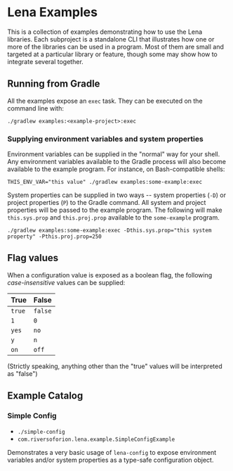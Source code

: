# Lena Examples

This is a collection of examples demonstrating how to use the Lena libraries. Each subproject is a standalone CLI that illustrates how one or more of the 
libraries can be used in a program. Most of them are small and targeted at a particular library or feature, though some may show how to integrate several 
together.

## Running from Gradle

All the examples expose an `exec` task. They can be executed on the command line with:

```shell
./gradlew examples:<example-project>:exec
```

### Supplying environment variables and system properties

Environment variables can be supplied in the "normal" way for your shell. Any environment variables available to the Gradle process will also become
available to the example program. For instance, on Bash-compatible shells:

```shell
THIS_ENV_VAR="this value" ./gradlew examples:some-example:exec
```

System properties can be supplied in two ways -- system properties (`-D`) or project properties (`P`) to the Gradle command. All system and project
properties will be passed to the example program. The following will make `this.sys.prop` and `this.proj.prop` available to the `some-example` program.

```shell
./gradlew examples:some-example:exec -Dthis.sys.prop="this system property" -Pthis.proj.prop=250
```

## Flag values

When a configuration value is exposed as a boolean flag, the following _case-insensitive_ values can be supplied:

| True   | False   |
|--------|---------|
| `true` | `false` |
| `1`    | `0`     |
| `yes`  | `no`    |
| `y`    | `n`     |
| `on`   | `off`   |

(Strictly speaking, anything other than the "true" values will be interpreted as "false")

## Example Catalog

### Simple Config

- `./simple-config`
- `com.riversoforion.lena.example.SimpleConfigExample`

Demonstrates a very basic usage of `lena-config` to expose environment variables and/or system properties as a type-safe configuration object.
